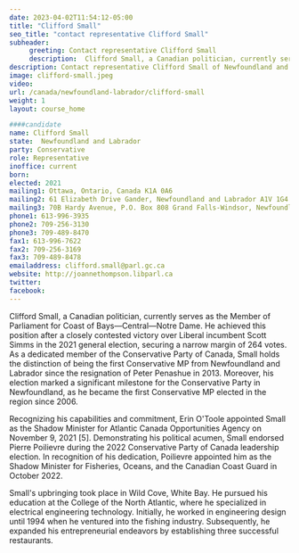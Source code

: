 ```yaml
---
date: 2023-04-02T11:54:12-05:00
title: "Clifford Small"
seo_title: "contact representative Clifford Small"
subheader:
     greeting: Contact representative Clifford Small
     description:  Clifford Small, a Canadian politician, currently serves as the Member of Parliament for Coast of Bays—Central—Notre Dame. He achieved this position after a closely contested victory over Liberal incumbent Scott Simms in the 2021 general election, securing a narrow margin of 264 votes.
description: Contact representative Clifford Small of Newfoundland and Labrador. Contact information for Clifford Small includes email address, phone number, and mailing address.
image: clifford-small.jpeg
video:
url: /canada/newfoundland-labrador/clifford-small
weight: 1
layout: course_home

####candidate
name: Clifford Small
state:	Newfoundland and Labrador
party: Conservative
role: Representative
inoffice: current
born:
elected: 2021
mailing1: Ottawa, Ontario, Canada K1A 0A6
mailing2: 61 Elizabeth Drive Gander, Newfoundland and Labrador A1V 1G4
mailing3: 70B Hardy Avenue, P.O. Box 808 Grand Falls-Windsor, Newfoundland and Labrador A2A 2S8
phone1: 613-996-3935
phone2: 709-256-3130
phone3: 709-489-8470
fax1: 613-996-7622
fax2: 709-256-3169
fax3: 709-489-8478
emailaddress: clifford.small@parl.gc.ca
website: http://joannethompson.libparl.ca
twitter:
facebook:  
---
```


Clifford Small, a Canadian politician, currently serves as the Member of Parliament for Coast of Bays—Central—Notre Dame. He achieved this position after a closely contested victory over Liberal incumbent Scott Simms in the 2021 general election, securing a narrow margin of 264 votes. As a dedicated member of the Conservative Party of Canada, Small holds the distinction of being the first Conservative MP from Newfoundland and Labrador since the resignation of Peter Penashue in 2013. Moreover, his election marked a significant milestone for the Conservative Party in Newfoundland, as he became the first Conservative MP elected in the region since 2006.

Recognizing his capabilities and commitment, Erin O'Toole appointed Small as the Shadow Minister for Atlantic Canada Opportunities Agency on November 9, 2021 [5]. Demonstrating his political acumen, Small endorsed Pierre Poilievre during the 2022 Conservative Party of Canada leadership election. In recognition of his dedication, Poilievre appointed him as the Shadow Minister for Fisheries, Oceans, and the Canadian Coast Guard in October 2022.

Small's upbringing took place in Wild Cove, White Bay. He pursued his education at the College of the North Atlantic, where he specialized in electrical engineering technology. Initially, he worked in engineering design until 1994 when he ventured into the fishing industry. Subsequently, he expanded his entrepreneurial endeavors by establishing three successful restaurants.
